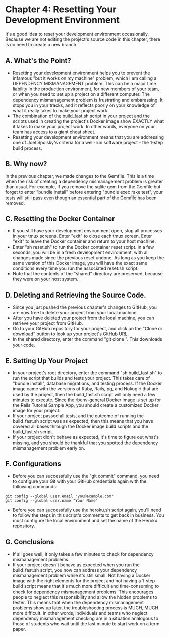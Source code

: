 # Chapter 4: Resetting Your Development Environment

It's a good idea to reset your development environment occasionally.  Because we are not editing the project's source code in this chapter, there is no need to create a new branch.

## A. What's the Point?

*  Resetting your development environment helps you to prevent the infamous "but it works on my machine" problem, which I am calling a DEPENDENCY MISMANAGEMENT problem.  This can be a major time liability in the production environment, for new members of your team, or when you need to set up a project on a different computer.  The dependency mismanagement problem is frustrating and embarassing.  It stops you in your tracks, and it reflects poorly on your knowledge of what it really takes to make your project work.
*  The combination of the build_fast.sh script in your project and the scripts used in creating the project's Docker image show EXACTLY what it takes to make your project work.  In other words, everyone on your team has access to a giant cheat sheet.
*  Resetting your development environment means that you are addressing one of Joel Spolsky's criteria for a well-run software project - the 1-step build process.

## B. Why now?

In the previous chapter, we made changes to the Gemfile.  This is a time when the risk of creating a dependency mismanagement problem is greater than usual.  For example, if you remove the sqlite gem from the Gemfile but forget to enter "bundle install" before entering "bundle exec rake test", your tests will still pass even though an essential part of the Gemfile has been removed.

## C. Resetting the Docker Container

*  If you still have your development environment open, stop all processes in your tmux screens.  Enter "exit" to close each tmux screen.  Enter "exit" to leave the Docker container and return to your host machine.
*  Enter "sh reset.sh" to run the Docker container reset script.  In a few seconds, you will be in a fresh development environment, with all changes made since the previous reset undone.  As long as you keep the same version of this Docker image, you will have the exact same conditions every time you run the associated reset.sh script.
*  Note that the contents of the "shared" directory are preserved, because they were on your host system.

## D. Deleting and Retrieving the Source Code.

*  Since you just pushed the previous chapter's changes to GitHub, you are now free to delete your project from your local machine.
*  After you have deleted your project from the local machine, you can retrieve your project from GitHub.  
*  Go to your GitHub repository for your project, and click on the "Clone or download" button to look up your project's GitHub URL.
*  In the shared directory, enter the command "git clone <GitHub URL>".  This downloads your code.

## E. Setting Up Your Project
*  In your project's root directory, enter the command "sh build_fast.sh" to run the script that builds and tests your project.  This takes care of "bundle install", database migrations, and testing process.  If the Docker image came with the versions of Ruby, Rails, pg, and Nokogiri that are used by the project, then the build_fast.sh script will only need a few minutes to execute.  Since the rbenv-general Docker image is set up for the Rails Tutorial Sample App, you should create a customized Docker image for your project.
*  If your project passed all tests, and the outcome of running the build_fast.sh script was as expected, then this means that you have covered all bases through the Docker image build scripts and the build_fast.sh script.
*  If your project didn't behave as expected, it's time to figure out what's missing, and you should be thankful that you spotted the dependency mismanagement problem early on.

## F. Configurations
*  Before you can successfully use the "git commit" command, you need to configure your Git with your GitHub credentials again with the following commands: 
```
git config --global user.email "you@example.com"
git config --global user.name "Your Name"
```
*  Before you can successfully use the heroku.sh script again, you'll need to follow the steps in this script's comments to get back in business.  You must configure the local environment and set the name of the Heroku repository.

## G. Conclusions

*  If all goes well, it only takes a few minutes to check for dependency mismanagement problems.
*  If your project doesn't behave as expected when you run the build_fast.sh script, you now can address your dependency mismanagement problem while it's still small.  Not having a Docker image with the right elements for the project and not having a 1-step build script means that it's much more difficult and time-consuming to check for dependency mismanagement problems.  This encourages people to neglect this responsibility and allow the hidden problems to fester.  This means that when the dependency mismanagement problems show up later, the troubleshooting process is MUCH, MUCH more difficult.  In other words, individuals and teams who neglect dependency mismanagement checking are in a situation analogous to those of students who wait until the last minute to start work on a term paper.
